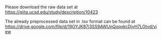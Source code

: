 Please download the raw data set at https://qiita.ucsd.edu/study/description/10423

The already preprocessed data set in .tsv format can be found at https://drive.google.com/file/d/19GYJK87j3SS9AWUnQoqxkcDjyH7LOtvd/view

